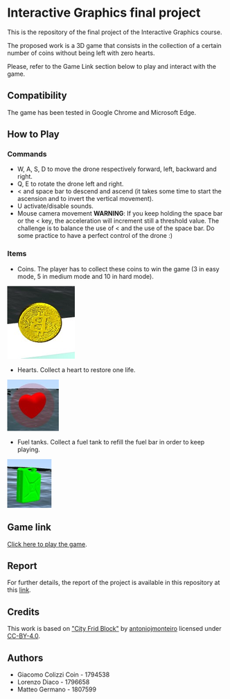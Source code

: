 ﻿# Interactive Graphics final project

This is the repository of the final project of the Interactive Graphics course.

The proposed work is a 3D game that consists in the collection of a certain number of coins without being left with zero hearts.

Please, refer to the Game Link section below to play and interact with the game.

## Compatibility

The game has been tested in Google Chrome and Microsoft Edge.

## How to Play

### Commands

* W, A, S, D to move the drone respectively forward, left, backward and right.
* Q, E to rotate the drone left and right.
* < and space bar to descend and ascend (it takes some time to start the ascension and to invert the vertical movement).
* U activate/disable sounds.
* Mouse camera movement
**WARNING**: If you keep holding the space bar or the < key, the acceleration will increment still a threshold value. The challenge is to balance the use of < and the use of the space bar. Do some practice to have a perfect control of the drone :)

### Items

* Coins. The player has to collect these coins to win the game (3 in easy mode, 5 in medium mode and 10 in hard mode).

![alt text](https://github.com/SapienzaInteractiveGraphicsCourse/final-project-opoli/blob/main/images/coin.jpg)

* Hearts. Collect a heart to restore one life.

![alt text](https://github.com/SapienzaInteractiveGraphicsCourse/final-project-opoli/blob/main/images/CUORE.jpg)

* Fuel tanks. Collect a fuel tank to refill the fuel bar in order to keep playing.

![alt text](https://github.com/SapienzaInteractiveGraphicsCourse/final-project-opoli/blob/main/images/FUEL.jpg)

## Game link

[Click here to play the game](https://sapienzainteractivegraphicscourse.github.io/final-project-opoli/).

## Report

For further details, the report of the project is available in this repository at this [link](https://github.com/SapienzaInteractiveGraphicsCourse/final-project-opoli/blob/main/Report_Final_Project_IG.pdf).

## Credits

This work is based on ["City Frid Block"](https://sketchfab.com/3d-models/city-grid-block-3488e40ceca846bb9023f894a749c398) by [antoniojmonteiro](https://sketchfab.com/antoniojmonteiro) licensed under [CC-BY-4.0](http://creativecommons.org/licenses/by/4.0/).

## Authors

* Giacomo Colizzi Coin - 1794538
* Lorenzo Diaco - 1796658
* Matteo Germano - 1807599
